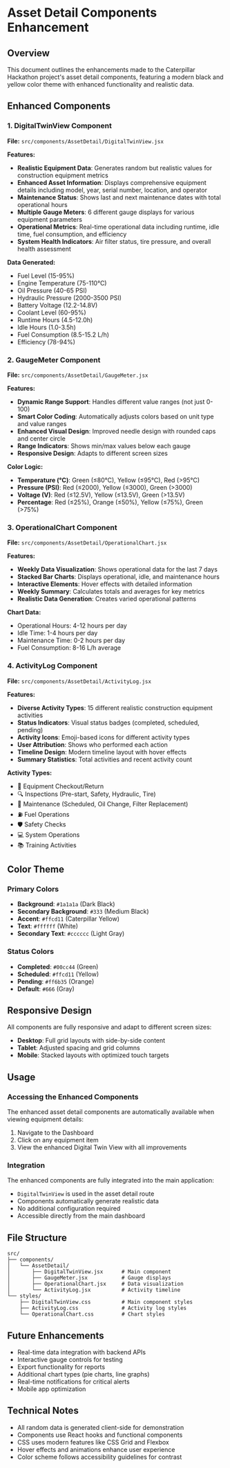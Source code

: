 # Asset Detail Components Enhancement

## Overview
This document outlines the enhancements made to the Caterpillar Hackathon project's asset detail components, featuring a modern black and yellow color theme with enhanced functionality and realistic data.

## Enhanced Components

### 1. DigitalTwinView Component
**File:** `src/components/AssetDetail/DigitalTwinView.jsx`

**Features:**
- **Realistic Equipment Data**: Generates random but realistic values for construction equipment metrics
- **Enhanced Asset Information**: Displays comprehensive equipment details including model, year, serial number, location, and operator
- **Maintenance Status**: Shows last and next maintenance dates with total operational hours
- **Multiple Gauge Meters**: 6 different gauge displays for various equipment parameters
- **Operational Metrics**: Real-time operational data including runtime, idle time, fuel consumption, and efficiency
- **System Health Indicators**: Air filter status, tire pressure, and overall health assessment

**Data Generated:**
- Fuel Level (15-95%)
- Engine Temperature (75-110°C)
- Oil Pressure (40-65 PSI)
- Hydraulic Pressure (2000-3500 PSI)
- Battery Voltage (12.2-14.8V)
- Coolant Level (60-95%)
- Runtime Hours (4.5-12.0h)
- Idle Hours (1.0-3.5h)
- Fuel Consumption (8.5-15.2 L/h)
- Efficiency (78-94%)

### 2. GaugeMeter Component
**File:** `src/components/AssetDetail/GaugeMeter.jsx`

**Features:**
- **Dynamic Range Support**: Handles different value ranges (not just 0-100)
- **Smart Color Coding**: Automatically adjusts colors based on unit type and value ranges
- **Enhanced Visual Design**: Improved needle design with rounded caps and center circle
- **Range Indicators**: Shows min/max values below each gauge
- **Responsive Design**: Adapts to different screen sizes

**Color Logic:**
- **Temperature (°C)**: Green (≤80°C), Yellow (≤95°C), Red (>95°C)
- **Pressure (PSI)**: Red (≤2000), Yellow (≤3000), Green (>3000)
- **Voltage (V)**: Red (≤12.5V), Yellow (≤13.5V), Green (>13.5V)
- **Percentage**: Red (≤25%), Orange (≤50%), Yellow (≤75%), Green (>75%)

### 3. OperationalChart Component
**File:** `src/components/AssetDetail/OperationalChart.jsx`

**Features:**
- **Weekly Data Visualization**: Shows operational data for the last 7 days
- **Stacked Bar Charts**: Displays operational, idle, and maintenance hours
- **Interactive Elements**: Hover effects with detailed information
- **Weekly Summary**: Calculates totals and averages for key metrics
- **Realistic Data Generation**: Creates varied operational patterns

**Chart Data:**
- Operational Hours: 4-12 hours per day
- Idle Time: 1-4 hours per day
- Maintenance Time: 0-2 hours per day
- Fuel Consumption: 8-16 L/h average

### 4. ActivityLog Component
**File:** `src/components/AssetDetail/ActivityLog.jsx`

**Features:**
- **Diverse Activity Types**: 15 different realistic construction equipment activities
- **Status Indicators**: Visual status badges (completed, scheduled, pending)
- **Activity Icons**: Emoji-based icons for different activity types
- **User Attribution**: Shows who performed each action
- **Timeline Design**: Modern timeline layout with hover effects
- **Summary Statistics**: Total activities and recent activity count

**Activity Types:**
- 🚀 Equipment Checkout/Return
- 🔍 Inspections (Pre-start, Safety, Hydraulic, Tire)
- 🔧 Maintenance (Scheduled, Oil Change, Filter Replacement)
- ⛽ Fuel Operations
- 🛡️ Safety Checks
- 💻 System Operations
- 📚 Training Activities

## Color Theme

### Primary Colors
- **Background**: `#1a1a1a` (Dark Black)
- **Secondary Background**: `#333` (Medium Black)
- **Accent**: `#ffcd11` (Caterpillar Yellow)
- **Text**: `#ffffff` (White)
- **Secondary Text**: `#cccccc` (Light Gray)

### Status Colors
- **Completed**: `#00cc44` (Green)
- **Scheduled**: `#ffcd11` (Yellow)
- **Pending**: `#ff6b35` (Orange)
- **Default**: `#666` (Gray)

## Responsive Design
All components are fully responsive and adapt to different screen sizes:
- **Desktop**: Full grid layouts with side-by-side content
- **Tablet**: Adjusted spacing and grid columns
- **Mobile**: Stacked layouts with optimized touch targets

## Usage

### Accessing the Enhanced Components
The enhanced asset detail components are automatically available when viewing equipment details:
1. Navigate to the Dashboard
2. Click on any equipment item
3. View the enhanced Digital Twin View with all improvements

### Integration
The enhanced components are fully integrated into the main application:
- `DigitalTwinView` is used in the asset detail route
- Components automatically generate realistic data
- No additional configuration required
- Accessible directly from the main dashboard

## File Structure
```
src/
├── components/
│   └── AssetDetail/
│       ├── DigitalTwinView.jsx      # Main component
│       ├── GaugeMeter.jsx           # Gauge displays
│       ├── OperationalChart.jsx     # Data visualization
│       └── ActivityLog.jsx          # Activity timeline
└── styles/
    ├── DigitalTwinView.css          # Main component styles
    ├── ActivityLog.css              # Activity log styles
    └── OperationalChart.css         # Chart styles
```

## Future Enhancements
- Real-time data integration with backend APIs
- Interactive gauge controls for testing
- Export functionality for reports
- Additional chart types (pie charts, line graphs)
- Real-time notifications for critical alerts
- Mobile app optimization

## Technical Notes
- All random data is generated client-side for demonstration
- Components use React hooks and functional components
- CSS uses modern features like CSS Grid and Flexbox
- Hover effects and animations enhance user experience
- Color scheme follows accessibility guidelines for contrast
